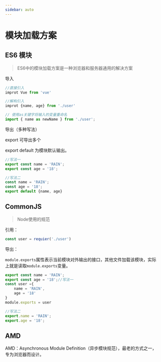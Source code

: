 ```yaml
---
sidebar: auto
---
```


# 模块加载方案

## ES6 模块

> ES6中的模块加载方案是一种浏览器和服务器通用的解决方案 

导入

```js
//直接引入
improt Vue from 'vue'

//解构引入
improt {name, age} from './user'

// 使用as关键字将输入的变量重命名
import { name as newName } from './user';
```

导出（多种写法）

export 可导出多个

export default 为模块默认输出。 

```js
//写法一
export const name = 'RAIN';
export const age = '18';

//写法二
const name = 'RAIN';
const age = '18';
export default {name, age}
```

## CommonJS

> Node使用的规范

引用：

```js
const user = requier('./user')
```

导出：

`module.exports`属性表示当前模块对外输出的接口，其他文件加载该模块，实际上就是读取`module.exports`变量。 

```js
export const name = 'RAIN';
export const age = '18';//写法一
const user ={
    name = 'RAIN',
    age = '18'
}
module.exports = user

//写法二
export.name = 'RAIN';
export.age = '18';
```

## AMD

AMD：Asynchronous Module Definition（异步模块规范），最老的方式之一，专为浏览器而设计。 







